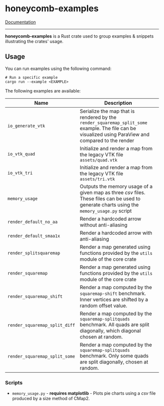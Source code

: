 # honeycomb-examples

[Documentation](../honeycomb_examples/)

--- 

**honeycomb-examples** is a Rust crate used to group examples & snippets illustrating the crates' usage.

## Usage

You can run examples using the following command:

```shell
# Run a specific example
cargo run --example <EXAMPLE>
```

The following examples are available:

| Name                          | Description                                                                                                                                           |
|-------------------------------|-------------------------------------------------------------------------------------------------------------------------------------------------------|
| `io_generate_vtk`             | Serialize the map that is rendered by the `render_squaremap_split_some` example. The file can be visualized using ParaView and compared to the render |
| `io_vtk_quad`                 | Initialize and render a map from the legacy VTK file `assets/quad.vtk`                                                                                |
| `io_vtk_tri`                  | Initialize and render a map from the legacy VTK file `assets/tri.vtk`                                                                                 |
| `memory_usage`                | Outputs the memory usage of a given map as three *csv* files. These files can be used to generate charts using the `memory_usage.py` script           |
| `render_default_no_aa`        | Render a hardcoded arrow without anti-aliasing                                                                                                        |
| `render_default_smaa1x`       | Render a hardcoded arrow with anti-aliasing                                                                                                           |
| `render_splitsquaremap`       | Render a map generated using functions provided by the `utils` module of the core crate                                                               |
| `render_squaremap`            | Render a map generated using functions provided by the `utils` module of the core crate                                                               |
| `render_squaremap_shift`      | Render a map computed by the `squaremap-shift` benchmark. Inner vertices are shifted by a random offset value.                                        |
| `render_squaremap_split_diff` | Render a map computed by the `squaremap-splitquads` benchmark. All quads are split diagonally, which diagonal chosen at random.                       |
| `render_squaremap_split_some` | Render a map computed by the `squaremap-splitquads` benchmark. Only some quads are split diagonally, chosen at random.                                |

### Scripts

- `memory_usage.py` - **requires matplotlib** - Plots pie charts using a *csv* file produced by
  a size method of CMap2.
